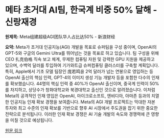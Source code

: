 # 메타 초거대 AI팀, 한국계 비중 50% 달해 - 신랑재경

**원제목:** Meta组建超级AGI团队华人占比达50% - 新浪财经

**요약:** Meta가 초거대 인공지능(AGI) 개발을 목표로 슈퍼팀을 구성 중이며,  OpenAI의 GPT-5와 구글의 Gemini Ultra를 뛰어넘는 것을 목표로 하고 있습니다.  팀 구성을 위해 CEO 扎克伯格 직속 보고 체계, 무제한 컴퓨팅 자원 및 강력한 GPU 지원을 제공하고 있으며, 수백억 달러를 투입하여 기가와트급 슈퍼컴퓨팅 클러스터를 구축할 계획입니다.  특히, Apple에서 기초 모델 팀장인 庞若鸣을 2억 달러가 넘는 연봉으로 영입하는 등  OpenAI 출신의 핵심 인력,  GPT-4의 이미지 생성 기능 개발자 등을 포함한 다수의 인재를 확보했습니다.  44명의 핵심 인력 중 40%가 OpenAI 출신이며,  중국계 인력이 50%를 차지하고, 상당수가 청화대학교와 북경대학교 출신인 것으로 알려졌습니다.  이처럼 Meta의 공격적인 인재 영입은 OpenAI, 마이크로소프트, 엔비디아, 아마존 등과의 치열한 인공지능 인재 확보 경쟁을 보여줍니다.  Meta의 AGI 개발 프로젝트는  막대한 자본 투자와 최고 수준의 인재 확보를 기반으로  향후 AI 시장에서 주도권을 잡기 위한  중요한 전략으로 분석됩니다.  이러한 인재 확보 경쟁은  AI 기술 개발의 속도와 경쟁력에 큰 영향을 미칠 것으로 예상됩니다.

[원문 링크](https://finance.sina.cn/stock/jdts/2025-07-24/detail-infhpmrh4401852.d.html?vt=4&cid=76993&node_id=76993)
